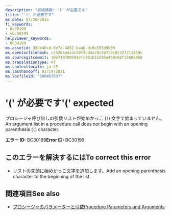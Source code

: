 ```yaml
---
description: "詳細情報: '(' が必要です"
title: "'(' が必要です"
ms.date: 07/20/2015
f1_keywords:
- bc30199
- vbc30199
helpviewer_keywords:
- BC30199
ms.assetid: 33de46cd-6e7a-4852-baab-dc0e195d9b09
ms.openlocfilehash: cc5268a4cdc50f9cd4ac9c4b7c9c8c327711469c
ms.sourcegitcommit: 10e719780594efc781b15295e499c66f316068b8
ms.translationtype: HT
ms.contentlocale: ja-JP
ms.lasthandoff: 02/14/2021
ms.locfileid: "100457837"
---
```

# <a name="-expected"></a><span data-ttu-id="add0d-103">'(' が必要です</span><span class="sxs-lookup"><span data-stu-id="add0d-103">'(' expected</span></span>

<span data-ttu-id="add0d-104">プロシージャ呼び出しの引数リストが始めかっこ (`(`) 文字で始まっていません。</span><span class="sxs-lookup"><span data-stu-id="add0d-104">An argument list in a procedure call does not begin with an opening parenthesis (`(`) character.</span></span>  
  
 <span data-ttu-id="add0d-105">**エラー ID:** BC30199</span><span class="sxs-lookup"><span data-stu-id="add0d-105">**Error ID:** BC30199</span></span>  
  
## <a name="to-correct-this-error"></a><span data-ttu-id="add0d-106">このエラーを解決するには</span><span class="sxs-lookup"><span data-stu-id="add0d-106">To correct this error</span></span>  
  
- <span data-ttu-id="add0d-107">リストの先頭に始めかっこ文字を追加します。</span><span class="sxs-lookup"><span data-stu-id="add0d-107">Add an opening parenthesis character to the beginning of the list.</span></span>  
  
## <a name="see-also"></a><span data-ttu-id="add0d-108">関連項目</span><span class="sxs-lookup"><span data-stu-id="add0d-108">See also</span></span>

- [<span data-ttu-id="add0d-109">プロシージャのパラメーターと引数</span><span class="sxs-lookup"><span data-stu-id="add0d-109">Procedure Parameters and Arguments</span></span>](../programming-guide/language-features/procedures/procedure-parameters-and-arguments.md)
